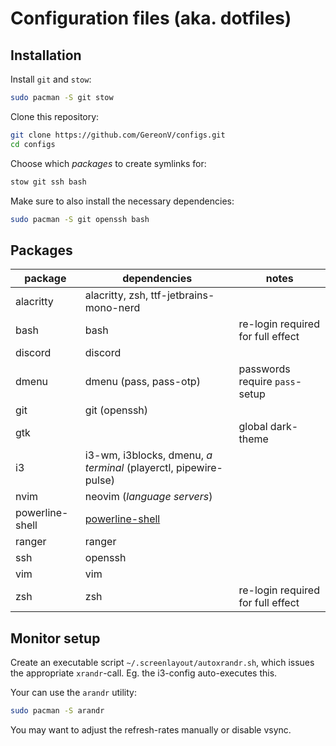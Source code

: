 # Configuration files (aka. dotfiles)

## Installation

Install `git` and `stow`:
```sh
sudo pacman -S git stow
```

Clone this repository:
```sh
git clone https://github.com/GereonV/configs.git
cd configs
```

Choose which *packages* to create symlinks for:
```sh
stow git ssh bash
```

Make sure to also install the necessary dependencies:
```sh
sudo pacman -S git openssh bash
```

## Packages

| package         | dependencies                                                     | notes                             |
|-----------------|------------------------------------------------------------------|-----------------------------------|
| alacritty       | alacritty, zsh, ttf-jetbrains-mono-nerd                          |                                   |
| bash            | bash                                                             | re-login required for full effect |
| discord         | discord                                                          |                                   |
| dmenu           | dmenu (pass, pass-otp)                                           | passwords require `pass`-setup    |
| git             | git (openssh)                                                    |                                   |
| gtk             |                                                                  | global dark-theme                 |
| i3              | i3-wm, i3blocks, dmenu, *a terminal* (playerctl, pipewire-pulse) |                                   |
| nvim            | neovim (*language servers*)                                      |                                   |
| powerline-shell | [powerline-shell](https://github.com/b-ryan/powerline-shell)     |                                   |
| ranger          | ranger                                                           |                                   |
| ssh             | openssh                                                          |                                   |
| vim             | vim                                                              |                                   |
| zsh             | zsh                                                              | re-login required for full effect |

## Monitor setup

Create an executable script `~/.screenlayout/autoxrandr.sh`,
which issues the appropriate `xrandr`-call.
Eg. the i3-config auto-executes this.

Your can use the `arandr` utility:
```sh
sudo pacman -S arandr
```
You may want to adjust the refresh-rates manually or disable vsync.
